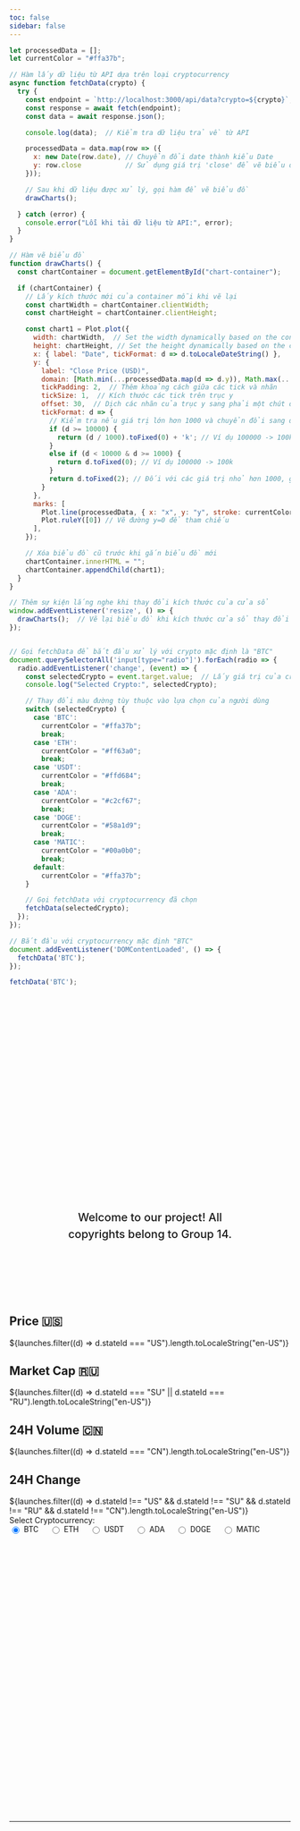 ```yaml
---
toc: false
sidebar: false
---
```


```js
let processedData = []; 
let currentColor = "#ffa37b"; 

// Hàm lấy dữ liệu từ API dựa trên loại cryptocurrency
async function fetchData(crypto) {
  try {
    const endpoint = `http://localhost:3000/api/data?crypto=${crypto}`;
    const response = await fetch(endpoint);
    const data = await response.json();

    console.log(data);  // Kiểm tra dữ liệu trả về từ API

    processedData = data.map(row => ({
      x: new Date(row.date), // Chuyển đổi date thành kiểu Date
      y: row.close           // Sử dụng giá trị 'close' để vẽ biểu đồ
    }));

    // Sau khi dữ liệu được xử lý, gọi hàm để vẽ biểu đồ
    drawCharts();

  } catch (error) {
    console.error("Lỗi khi tải dữ liệu từ API:", error);
  }
}

// Hàm vẽ biểu đồ
function drawCharts() {
  const chartContainer = document.getElementById("chart-container");

  if (chartContainer) {
    // Lấy kích thước mới của container mỗi khi vẽ lại
    const chartWidth = chartContainer.clientWidth;
    const chartHeight = chartContainer.clientHeight;

    const chart1 = Plot.plot({
      width: chartWidth,  // Set the width dynamically based on the container
      height: chartHeight, // Set the height dynamically based on the container
      x: { label: "Date", tickFormat: d => d.toLocaleDateString() },
      y: { 
        label: "Close Price (USD)",
        domain: [Math.min(...processedData.map(d => d.y)), Math.max(...processedData.map(d => d.y))],
        tickPadding: 2,  // Thêm khoảng cách giữa các tick và nhãn
        tickSize: 1,  // Kích thước các tick trên trục y
        offset: 30,  // Dịch các nhãn của trục y sang phải một chút để tránh bị che khuất
        tickFormat: d => {
          // Kiểm tra nếu giá trị lớn hơn 1000 và chuyển đổi sang định dạng rút gọn
          if (d >= 10000) {
            return (d / 1000).toFixed(0) + 'k'; // Ví dụ 100000 -> 100k
          }
          else if (d < 10000 & d >= 1000) {
            return d.toFixed(0); // Ví dụ 100000 -> 100k
          }
          return d.toFixed(2); // Đối với các giá trị nhỏ hơn 1000, giữ nguyên định dạng
        }
      },
      marks: [
        Plot.line(processedData, { x: "x", y: "y", stroke: currentColor }),  // Đặt màu của đường (line)
        Plot.ruleY([0]) // Vẽ đường y=0 để tham chiếu
      ],
    });

    // Xóa biểu đồ cũ trước khi gắn biểu đồ mới
    chartContainer.innerHTML = "";
    chartContainer.appendChild(chart1);
  }
}

// Thêm sự kiện lắng nghe khi thay đổi kích thước của cửa sổ
window.addEventListener('resize', () => {
  drawCharts();  // Vẽ lại biểu đồ khi kích thước cửa sổ thay đổi
});


// Gọi fetchData để bắt đầu xử lý với crypto mặc định là "BTC"
document.querySelectorAll('input[type="radio"]').forEach(radio => {
  radio.addEventListener('change', (event) => {
    const selectedCrypto = event.target.value;  // Lấy giá trị của cryptocurrency đã chọn
    console.log("Selected Crypto:", selectedCrypto);

    // Thay đổi màu đường tùy thuộc vào lựa chọn của người dùng
    switch (selectedCrypto) {
      case 'BTC':
        currentColor = "#ffa37b"; 
        break;
      case 'ETH':
        currentColor = "#ff63a0"; 
        break;
      case 'USDT':
        currentColor = "#ffd684"; 
        break;
      case 'ADA':
        currentColor = "#c2cf67"; 
        break;
      case 'DOGE':
        currentColor = "#58a1d9"; 
        break;
      case 'MATIC':
        currentColor = "#00a0b0"; 
        break;
      default:
        currentColor = "#ffa37b"; 
    }

    // Gọi fetchData với cryptocurrency đã chọn
    fetchData(selectedCrypto);
  });
});

// Bắt đầu với cryptocurrency mặc định "BTC"
document.addEventListener('DOMContentLoaded', () => {
  fetchData('BTC');
});

fetchData('BTC');


```

<div class="hero">
  <h1>Real-time Cryptocurrency Analytics</h1>
  <h2>Welcome to our project! All copyrights belong to Group 14.</h2>
</div>

<!-- Cards with big numbers -->

<div class="grid grid-cols-4">
  <div class="card">
    <h2>Price 🇺🇸</h2>
    <span class="big">${launches.filter((d) => d.stateId === "US").length.toLocaleString("en-US")}</span>
  </div>
  <div class="card">
    <h2>Market Cap 🇷🇺 </h2>
    <span class="big">${launches.filter((d) => d.stateId === "SU" || d.stateId === "RU").length.toLocaleString("en-US")}</span>
  </div>
  <div class="card">
    <h2>24H Volume 🇨🇳</h2>
    <span class="big">${launches.filter((d) => d.stateId === "CN").length.toLocaleString("en-US")}</span>
  </div>
  <div class="card">
    <h2>24H Change</h2>
    <span class="big">${launches.filter((d) => d.stateId !== "US" && d.stateId !== "SU" && d.stateId !== "RU" && d.stateId !== "CN").length.toLocaleString("en-US")}</span>
  </div>
</div>

<!-- Dropdown for Selecting Cryptocurrency -->
<!-- <div>
  <label for="crypto-select">Select Cryptocurrency: </label>
  <select id="crypto-select">
    <option value="BTC">BTC</option>
    <option value="ETH">ETH</option>
    <option value="USDT">USDT</option>
    <option value="XRP">XRP</option>
    <option value="ADA">ADA</option>
    <option value="DOGE">DOGE</option>
    <option value="MATIC">MATIC</option>
  </select>
</div> -->

<div>
  <label>Select Cryptocurrency: </label>
  <div class="crypto-options">
    <div>
      <input type="radio" id="BTC" name="crypto" value="BTC" checked>
      <label for="BTC">BTC</label>
    </div>
    <div>
      <input type="radio" id="ETH" name="crypto" value="ETH">
      <label for="ETH">ETH</label>
    </div>
    <div>
      <input type="radio" id="USDT" name="crypto" value="USDT">
      <label for="USDT">USDT</label>
    </div>
    <div>
      <input type="radio" id="ADA" name="crypto" value="ADA">
      <label for="ADA">ADA</label>
    </div>
    <div>
      <input type="radio" id="DOGE" name="crypto" value="DOGE">
      <label for="DOGE">DOGE</label>
    </div>
    <div>
      <input type="radio" id="MATIC" name="crypto" value="MATIC">
      <label for="MATIC">MATIC</label>
    </div>
  </div>
</div>

<style>
  /* Apply a custom font to the crypto-options */
  .crypto-options label {
    font-family: 'Arial', sans-serif;  /* Example font, you can change this to any other font */
  }
</style>




<!-- Chart container -->
<div class="card">
  <div id="chart-container" style="width: 100%; height: 500px;"></div>
</div>


---
<link href="https://fonts.googleapis.com/css2?family=Roboto:wght@400;700&display=swap" rel="stylesheet">

<style>

.hero {
  display: flex;
  flex-direction: column;
  align-items: center;
  font-family: var(--sans-serif);
  margin: 4rem 0 8rem;
  text-wrap: balance;
  text-align: center;
}

.hero h1 {
  margin: 1rem 0;
  padding: 1rem 0;
  max-width: none;
  font-size: 14vw;
  font-weight: 900;
  line-height: 1;
  background: linear-gradient(30deg, var(--theme-foreground-focus), currentColor);
  -webkit-background-clip: text;
  -webkit-text-fill-color: transparent;
  background-clip: text;
}

.hero h2 {
  margin: 0;
  max-width: 34em;
  font-size: 20px;
  font-style: initial;
  font-weight: 500;
  line-height: 1.5;
  color: var(--theme-foreground-muted);
}

@media (min-width: 640px) {
  .hero h1 {
    font-size: 90px;
  }
}
.crypto-options {
  display: flex; /* Sử dụng flexbox để sắp xếp các radio button theo chiều ngang */
  gap: 20px; /* Khoảng cách giữa các radio button */
  align-items: center; /* Căn giữa các phần tử dọc theo trục ngang */
}

.crypto-options div {
  display: flex;
  align-items: center; /* Đảm bảo nhãn và radio button được căn giữa */
}

.crypto-options label {
  margin-left: 5px; /* Thêm khoảng cách giữa radio button và nhãn */
}

  .crypto-options label {
    font-family: 'Roboto', sans-serif;
  }

</style>

